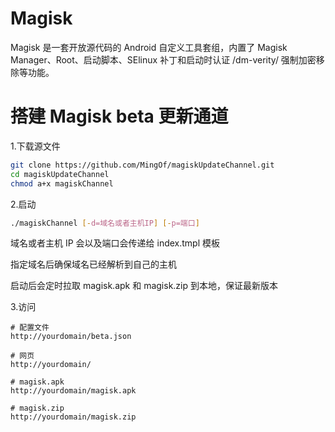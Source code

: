 # Magisk

Magisk 是一套开放源代码的 Android 自定义工具套组，内置了 Magisk Manager、Root、启动脚本、SElinux 补丁和启动时认证 /dm-verity/ 强制加密移除等功能。


# 搭建 Magisk beta 更新通道

1.下载源文件

```bash
git clone https://github.com/MingOf/magiskUpdateChannel.git
cd magiskUpdateChannel
chmod a+x magiskChannel
```


2.启动
```bash
./magiskChannel [-d=域名或者主机IP] [-p=端口]
```
域名或者主机 IP 会以及端口会传递给 index.tmpl 模板

指定域名后确保域名已经解析到自己的主机

启动后会定时拉取 magisk.apk 和 magisk.zip 到本地，保证最新版本

3.访问

```
# 配置文件
http://yourdomain/beta.json

# 网页
http://yourdomain/

# magisk.apk
http://yourdomain/magisk.apk

# magisk.zip
http://yourdomain/magisk.zip
```